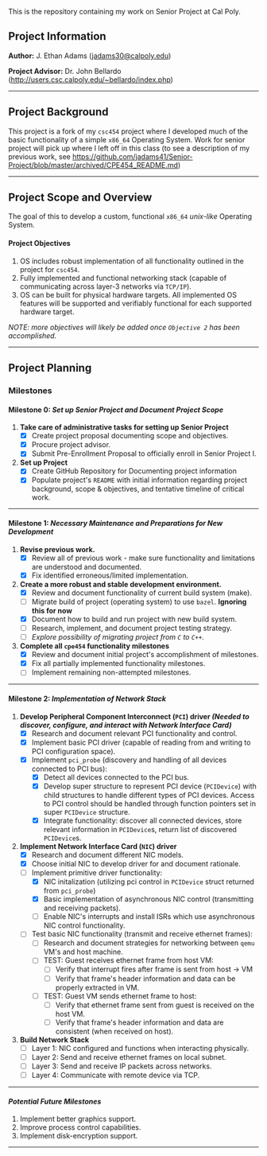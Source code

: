 This is the repository containing my work on Senior Project at Cal Poly.

## Project Information
__Author:__ J. Ethan Adams (jadams30@calpoly.edu)

__Project Advisor:__ Dr. John Bellardo (http://users.csc.calpoly.edu/~bellardo/index.php)

----------

## Project Background
This project is a fork of my `csc454` project where I developed much of the basic functionality of a simple `x86_64` Operating System. Work for senior project will pick up where I left off in this class (to see a description of my previous work, see https://github.com/jadams41/Senior-Project/blob/master/archived/CPE454_README.md)

----------

## Project Scope and Overview
The goal of this to develop a custom, functional `x86_64` *unix-like* Operating System.

#### Project Objectives
1. OS includes robust implementation of all functionality outlined in the project for `csc454`.
2. Fully implemented and functional networking stack (capable of communicating across layer-3 networks via `TCP/IP`).
3. OS can be built for physical hardware targets. All implemented OS features will be supported and verifiably functional for each supported hardware target.

_NOTE: more objectives will likely be added once `Objective 2` has been accomplished._

---------

## Project Planning

### Milestones
#### Milestone 0: *Set up Senior Project and Document Project Scope*

  1. **Take care of administrative tasks for setting up Senior Project**
      - [X] Create project proposal documenting scope and objectives.
      - [X] Procure project advisor.
      - [X] Submit Pre-Enrollment Proposal to officially enroll in Senior Project I.
  2. **Set up Project**
      - [X] Create GitHub Repository for Documenting project information
      - [X] Populate project's `README` with initial information regarding project background, scope & objectives, and tentative timeline of critical work.
---------

#### Milestone 1: *Necessary Maintenance and Preparations for New Development*

  1. **Revise previous work.**
      - [X] Review all of previous work - make sure functionality and limitations are understood and documented.
      - [X] Fix identified erroneous/limited implementation.
  2. **Create a more robust and stable development environment.**
      - [X] Review and document functionality of current build system (make).
      - [ ] Migrate build of project (operating system) to use `bazel`. **Ignoring this for now**
      - [X] Document how to build and run project with new build system.
      - [ ] Research, implement, and document project testing strategy.
      - [ ] _Explore possibility of migrating project from `C` to `C++`._
  3. **Complete all `cpe454` functionality milestones**
      - [X] Review and document initial project's accomplishment of milestones.
      - [X] Fix all partially implemented functionality milestones.
      - [ ] Implement remaining non-attempted milestones.
---------

#### Milestone 2: *Implementation of Network Stack*
  1. **Develop Peripheral Component Interconnect (`PCI`) driver _(Needed to discover, configure, and interact with Network Interface Card)_**
      - [X] Research and document relevant PCI functionality and control.
      - [X] Implement basic PCI driver (capable of reading from and writing to PCI configuration space).
      - [X] Implement `pci_probe` (discovery and handling of all devices connected to PCI bus):
         - [X] Detect all devices connected to the PCI bus.
         - [X] Develop super structure to represent PCI device (`PCIDevice`) with child structures to handle different types of PCI devices. Access to PCI control should be handled through function pointers set in super `PCIDevice` structure.
         - [X] Integrate functionality: discover all connected devices, store relevant information in `PCIDevice`s, return list of discovered `PCIDevice`s.
  2. **Implement Network Interface Card (`NIC`) driver**
      - [X] Research and document different NIC models.
      - [X] Choose initial NIC to develop driver for and document rationale.
      - [ ] Implement primitive driver functionality:
         - [X] NIC initalization (utilizing pci control in `PCIDevice` struct returned from `pci_probe`)
         - [X] Basic implementation of asynchronous NIC control (transmitting and receiving packets).
         - [ ] Enable NIC's interrupts and install ISRs which use asynchronous NIC control functionality.
      - [ ] Test basic NIC functionality (transmit and receive ethernet frames):
         - [ ] Research and document strategies for networking between `qemu` VM's and host machine.
         - [ ] TEST: Guest receives ethernet frame from host VM:
            - [ ] Verify that interrupt fires after frame is sent from host -> VM
            - [ ] Verify that frame's header information and data can be properly extracted in VM.
         - [ ] TEST: Guest VM sends ethernet frame to host:
            - [ ] Verify that ethernet frame sent from guest is received on the host VM.
            - [ ] Verify that frame's header information and data are consistent (when received on host).
  3. **Build Network Stack**
      - [ ] Layer 1: NIC configured and functions when interacting physically.
      - [ ] Layer 2: Send and receive ethernet frames on local subnet.
      - [ ] Layer 3: Send and receive IP packets across networks.
      - [ ] Layer 4: Communicate with remote device via TCP.
---------

#### _Potential Future Milestones_
  1. Implement better graphics support.
  2. Improve process control capabilities.
  3. Implement disk-encryption support.

----------
